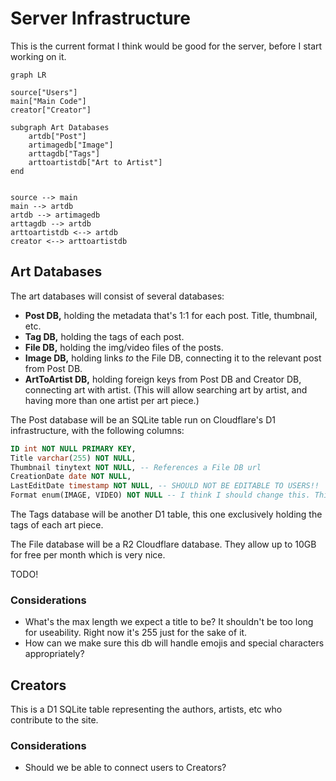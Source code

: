 # Server Infrastructure

This is the current format I think would be good for the server, before I start working on it.

```mermaid
graph LR

source["Users"]
main["Main Code"]
creator["Creator"]

subgraph Art Databases
    artdb["Post"]
    artimagedb["Image"]
    arttagdb["Tags"]
    arttoartistdb["Art to Artist"]
end


source --> main
main --> artdb
artdb --> artimagedb
arttagdb --> artdb
arttoartistdb <--> artdb
creator <--> arttoartistdb
```

## Art Databases

The art databases will consist of several databases:

- **Post DB,** holding the metadata that's 1:1 for each post. Title, thumbnail, etc.
- **Tag DB,** holding the tags of each post.
- **File DB,** holding the img/video files of the posts.
- **Image DB,** holding links *to* the File DB, connecting it to the relevant post from Post DB.
- **ArtToArtist DB,** holding foreign keys from Post DB and Creator DB, connecting art with artist. (This will allow searching art by artist, and having more than one artist per art piece.)

The Post database will be an SQLite table run on Cloudflare's D1 infrastructure, with the following columns:

```sql
ID int NOT NULL PRIMARY KEY,
Title varchar(255) NOT NULL,
Thumbnail tinytext NOT NULL, -- References a File DB url
CreationDate date NOT NULL,
LastEditDate timestamp NOT NULL, -- SHOULD NOT BE EDITABLE TO USERS!!
Format enum(IMAGE, VIDEO) NOT NULL -- I think I should change this. This does not play well with everything else. Maybe just set the format based on the contents of the urls? Whether they're .png or .mov or anything?

```

The Tags database will be another D1 table, this one exclusively holding the tags of each art piece.

The File database will be a R2 Cloudflare database. They allow up to 10GB for free per month which is very nice.

TODO!

### Considerations

- What's the max length we expect a title to be? It shouldn't be too long for useability. Right now it's 255 just for the sake of it.
- How can we make sure this db will handle emojis and special characters appropriately?

## Creators

This is a D1 SQLite table representing the authors, artists, etc who contribute to the site.

### Considerations

- Should we be able to connect users to Creators? 